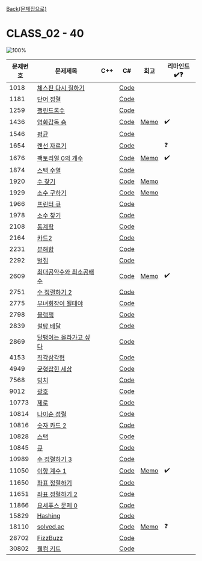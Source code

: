[Back(문제집으로)](/Workbook/README.md)

# CLASS_02 - 40

![100%](https://progress-bar.xyz/40/?scale=40&title=progress&width=500&color=babaca&suffix=/40)

| 문제번호 | 문제제목                                       | C++ | C#  | 회고 | 리마인드✔️❓ |
| -------- | ---------------------------------------------- | --- | --- | ---- | ------------ |
| 1018     | [체스판 다시 칠하기](https://boj.kr/1018)      |     | [Code](../Baekjoon/Silver/1018.cs) |      |              |
| 1181     | [단어 정렬](https://boj.kr/1181)               |     | [Code](../Baekjoon/Silver/1181.cs) |      |              |
| 1259     | [팰린드롬수](https://boj.kr/1259)              |     | [Code](../Baekjoon/Bronze/1259.cs) |      |              |
| 1436     | [영화감독 숌](https://boj.kr/1436)             |     | [Code](../Baekjoon/Silver/1436.cs) | [Memo](../Baekjoon/Silver/1436.md) |  ✔️            |
| 1546     | [평균](https://boj.kr/1546)                    |     | [Code](../Baekjoon/Bronze/1546.cs) |      |              |
| 1654     | [랜선 자르기](https://boj.kr/1654)             |     | [Code](../Baekjoon/Silver/1654.cs) |      | ❓             |
| 1676     | [팩토리얼 0의 개수](https://boj.kr/1676)       |     | [Code](../Baekjoon/Silver/1676.cs) | [Memo](../Baekjoon/Silver/1676.md) | ✔️             |
| 1874     | [스택 수열](https://boj.kr/1874)               |     | [Code](../Baekjoon/Silver/1874.cs) |      |              |
| 1920     | [수 찾기](https://boj.kr/1920)                 |     | [Code](../Baekjoon/Silver/1920.cs) | [Memo](../Baekjoon/Silver/1920.md) |              |
| 1929     | [소수 구하기](https://boj.kr/1929)             |     | [Code](../Baekjoon/Silver/1929.cs) | [Memo](../Baekjoon/Silver/1929.md) |              |
| 1966     | [프린터 큐](https://boj.kr/1966)               |     | [Code](../Baekjoon/Silver/1966.cs) |      |              |
| 1978     | [소수 찾기](https://boj.kr/1978)               |     | [Code](../Baekjoon/Bronze/1978.cs) |      |              |
| 2108     | [통계학](https://boj.kr/2108)                  |     | [Code](../Baekjoon/Silver/2108.cs) |      |              |
| 2164     | [카드2](https://boj.kr/2164)                   |     | [Code](../Baekjoon/Silver/2164.cs) |      |              |
| 2231     | [분해합](https://boj.kr/2231)                  |     | [Code](../Baekjoon/Bronze/2231.cs) |      |              |
| 2292     | [벌집](https://boj.kr/2292)                    |     | [Code](../Baekjoon/Bronze/2292.cs) |      |              |
| 2609     | [최대공약수와 최소공배수](https://boj.kr/2609) |     | [Code](../Baekjoon/Bronze/2609.cs) | [Memo](../Baekjoon/Bronze/2609.md) | ✔️             |
| 2751     | [수 정렬하기 2](https://boj.kr/2751)           |     | [Code](../Baekjoon/Silver/2751.cs) |      |              |
| 2775     | [부녀회장이 될테야](https://boj.kr/2775)       |     | [Code](../Baekjoon/Bronze/2775.cs) |      |              |
| 2798     | [블랙잭](https://boj.kr/2798)                  |     | [Code](../Baekjoon/Bronze/2798.cs) |      |              |
| 2839     | [설탕 배달](https://boj.kr/2839)               |     | [Code](../Baekjoon/Silver/2839.cs) |      |              |
| 2869     | [달팽이는 올라가고 싶다](https://boj.kr/2869)  |     | [Code](../Baekjoon/Bronze/2869.cs) |      |              |
| 4153     | [직각삼각형](https://boj.kr/4153)              |     | [Code](../Baekjoon/Bronze/4153.cs) |      |              |
| 4949     | [균형잡힌 세상](https://boj.kr/4949)           |     | [Code](../Baekjoon/Silver/4949.cs) |      |              |
| 7568     | [덩치](https://boj.kr/7568)                    |     | [Code](../Baekjoon/Silver/7568.cs) |      |              |
| 9012     | [괄호](https://boj.kr/9012)                    |     | [Code](../Baekjoon/Silver/9012.cs) |      |              |
| 10773    | [제로](https://boj.kr/10773)                   |     | [Code](../Baekjoon/Silver/10773.cs) |      |              |
| 10814    | [나이순 정렬](https://boj.kr/10814)            |     | [Code](../Baekjoon/Silver/10814.cs) |      |              |
| 10816    | [숫자 카드 2](https://boj.kr/10816)            |     | [Code](../Baekjoon/Silver/10816.cs) |      |              |
| 10828    | [스택](https://boj.kr/10828)                   |     | [Code](../Baekjoon/Silver/10828.cs) |      |              |
| 10845    | [큐](https://boj.kr/10845)                     |     | [Code](../Baekjoon/Silver/10845.cs) |      |              |
| 10989    | [수 정렬하기 3](https://boj.kr/10989)          |     | [Code](../Baekjoon/Bronze/10989.cs) |      |              |
| 11050    | [이항 계수 1](https://boj.kr/11050)            |     | [Code](../Baekjoon/Bronze/11050.cs) | [Memo](../Baekjoon/Bronze/11050.md) | ✔️             |
| 11650    | [좌표 정렬하기](https://boj.kr/11650)          |     | [Code](../Baekjoon/Silver/11650.cs) |      |              |
| 11651    | [좌표 정렬하기 2](https://boj.kr/11651)        |     | [Code](../Baekjoon/Silver/11651.cs) |      |              |
| 11866    | [요세푸스 문제 0](https://boj.kr/11866)        |     | [Code](../Baekjoon/Silver/11866.cs) |      |              |
| 15829    | [Hashing](https://boj.kr/15829)                |     | [Code](../Baekjoon/Bronze/15829.cs) |      |              |
| 18110    | [solved.ac](https://boj.kr/18110)              |     | [Code](../Baekjoon/Silver/18110.cs) | [Memo](../Baekjoon/Silver/18110.md) | ❓             |
| 28702    | [FizzBuzz](https://boj.kr/28702)               |     | [Code](../Baekjoon/Bronze/28702.cs) |      |              |
| 30802    | [웰컴 키트](https://boj.kr/30802)              |     | [Code](../Baekjoon/Bronze/30802.cs) |      |              |
